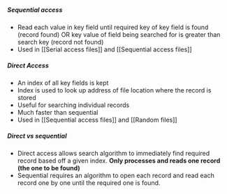 ##### Sequential access
- Read each value in key field until required key of key field is found (record found) OR key value of field being searched for is greater than search key (record not found)
- Used in [[Serial access files]] and [[Sequential access files]]

##### Direct Access
- An index of all key fields is kept
- Index is used to look up address of file location where the record is stored
- Useful for searching individual records
- Much faster than sequential
- Used in [[Sequential access files]] and [[Random files]]


##### Direct vs sequential
- Direct access allows search algorithm to immediately find required record based off a given index. **Only processes and reads one record (the one to be found)**
- Sequential requires an algorithm to open each record and read each record one by one until the required one is found.